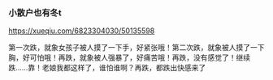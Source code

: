 ### 小散户也有冬t
https://xueqiu.com/6823304030/50135598

第一次跌，就象女孩子被人摸了一下手，好紧张哦！第二次跌，就象被人摸了一下胸，好可怕哦！再跌，就象被人强暴了，好痛苦哦！再跌，没有感觉了！继续跌……靠！老娘我都这样了，谁怕谁啊？再跌，都跌出快感来了
